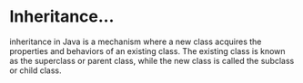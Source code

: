 # Inheritance...
inheritance in Java is a mechanism where a new class acquires the properties and behaviors of an existing class. The existing class is known as the superclass or parent class, while the new class is called the subclass or child class. 
